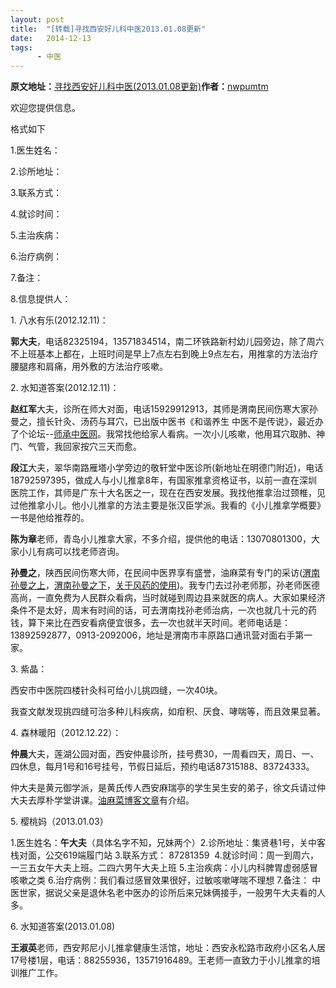 ```yaml
---
layout: post
title:  "[转载]寻找西安好儿科中医2013.01.08更新"
date:   2014-12-13
tags:
      - 中医
---
```



**原文地址：**[寻找西安好儿科中医(2013.01.08更新)](https://blog.sina.com.cn/s/blog_54f2530d01019y5g.html "寻找西安好儿科中医(2013.01.08更新)")**作者：**[nwpumtm](https://blog.sina.com.cn/u/1425167117 "nwpumtm")

欢迎您提供信息。



格式如下



1.医生姓名：

2.诊所地址：

3.联系方式：

4.就诊时间：

5.主治疾病：

6.治疗病例：

7.备注：

8.信息提供人：



1\. 八水有乐(2012.12.11)：

**郭大夫**，电话82325194，13571834514，南二环铁路新村幼儿园旁边，除了周六不上班基本上都在，上班时间是早上7点左右到晚上9点左右，用推拿的方法治疗腰腿疼和肩痛，用外敷的方法治疗咳嗽。

2\. 水知道答案(2012.12.11)：

**赵红军**大夫，诊所在师大对面，电话15929912913，其师是渭南民间伤寒大家孙曼之，擅长针灸、汤药与耳穴，已出版中医书《和谐养生
中医不是传说》，最近办了个论坛\--[师承中医网](https://www.xazyw.com/forum.php)。我常找他给家人看病。一次小儿咳嗽，他用耳穴取肺、神门、气管，我回家按穴三天而愈。

**段江**大夫，翠华南路雁塔小学旁边的敬轩堂中医诊所(新地址在明德门附近)，电话18792597395，做成人与小儿推拿8年，有国家推拿资格证书，以前一直在深圳医院工作，其师是广东十大名医之一，现在在西安发展。我找他推拿治过颈椎，见过他推拿小儿。他小儿推拿的方法主要是张汉臣学派。我看的《小儿推拿学概要》一书是他给推荐的。

**陈为章**老师，青岛小儿推拿大家，不多介绍，提供他的电话：13070801300，大家小儿有病可以找老师咨询。

**孙曼之**，陕西民间伤寒大师，在民间中医界享有盛誉，油麻菜有专门的采访([渭南孙曼之上](https://user.qzone.qq.com/450496181#!app=2&via=QZ.HashRefresh&pos=1337728244)，[渭南孙曼之下](https://user.qzone.qq.com/450496181#!app=2&via=QZ.HashRefresh&pos=1338203215)，[关于风药的使用](https://user.qzone.qq.com/450496181#!app=2&via=QZ.HashRefresh&pos=1338600286))。我专门去过孙老师那，孙老师医德高尚，一直免费为人民群众看病，当时就碰到周边县来就医的病人。大家如果经济条件不是太好，周末有时间的话，可去渭南找孙老师治病，一次也就几十元的药钱，算下来比在西安看病便宜很多，去一次也就半天时间。老师电话是：13892592877，0913-2092006，地址是渭南市丰原路口通讯营对面右手第一家。

3\. 紫晶：

西安市中医院四楼针灸科可给小儿挑四缝，一次40块。

我查文献发现挑四缝可治多种儿科疾病，如疳积、厌食、哮喘等，而且效果显著。



4\. 森林暖阳（2012.12.22）：

**仲晨**大夫，莲湖公园对面，西安仲晨诊所，挂号费30，一周看四天，周日、一、四休息，每月1号和16号挂号，节假日延后，预约电话87315188、83724333。

仲大夫是黄元御学派，是黄氏传人西安麻瑞亭的学生吴生安的弟子，徐文兵请过仲大夫去厚朴学堂讲课。[油麻菜博客文章](https://user.qzone.qq.com/450496181#!app=2&via=QZ.HashRefresh&pos=1336699889)有介绍。

5. 樱桃妈（2013.01.03）

1.医生姓名：**午大夫**（具体名字不知，兄妹两个）2.诊所地址：集贤巷1号，关中客栈对面，公交619端履门站
3.联系方式： 87281359 
4.就诊时间：周一到周六，一三五女午大夫上班。二四六男午大夫上班
5.主治疾病：小儿内科脾胃虚弱感冒咳嗽之类
6.治疗病例：我们看过感冒效果很好，过敏咳嗽哮喘不理想 7.备注：
中医世家，据说父亲是退休名老中医办的诊所后来兄妹俩接手，一般男午大夫看的人多。

6\. 水知道答案(2013.01.08)

**王淑英**老师，西安邦尼小儿推拿健康生活馆，地址：西安永松路市政府小区名人居17号楼1层，电话：88255936，13571916489。王老师一直致力于小儿推拿的培训推广工作。

